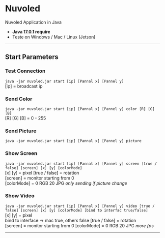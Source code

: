 # Nuvoled #
Nuvoled Application in Java  
 - **Java 17.0.1 require**
 - Teste on Windows / Mac / Linux (Jetson)
***
## Start Parameters ##
### Test Connection ###
`java -jar nuvoled.jar start [ip] [Pannal x] [Pannel y]`  
[ip] = broadcast ip
### Send Color ###
`java -jar nuvoled.jar start [ip] [Pannal x] [Pannel y] color [R] [G] [B] `  
[R] [G] [B] = 0 - 255
### Send Picture ###
`java -jar nuvoled.jar start [ip] [Pannal x] [Pannel y] picture`
### Show Screen ###
`java -jar nuvoled.jar start [ip] [Pannal x] [Pannel y] screen [true / false] [screen] [x] [y] [colorMode]`  
[x] [y] = pixel
[true / false] = rotation  
[screen] = monitor starting from 0  
[colorMode] = 0 RGB 20 JPG
_only sending if picture change_
### Show Video ###
`java -jar nuvoled.jar start [ip] [Pannal x] [Pannel y] video [true / false] [screen] [x] [y] [colorMode] [bind to interfac true/false]`  
[x] [y] = pixel  
bind to interface -> mac true, others false
[true / false] = rotation  
[screen] = monitor starting from 0
[colorMode] = 0 RGB 20 JPG
_more fps_
***
    